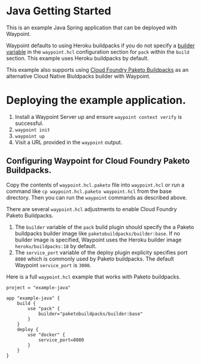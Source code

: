 # Java Getting Started
This is an example Java Spring application that can be deployed with Waypoint.

Waypoint defaults to using Heroku buildpacks if you do not specify a [builder variable](https://waypointproject.io/plugins/pack#builder) in the  `waypoint.hcl` configuration section for `pack` within the `build` section. This example uses Heroku buildpacks by default.

This example also supports using [Cloud Foundry Paketo Buildpacks](https://paketo.io/docs/) as an alternative Cloud Native Biuldpacks builder with Waypoint.

# Deploying the example application.

1. Install a Waypoint Server up and ensure `waypoint context verify` is successful.
1. `waypoint init`
1. `waypoint up`
1. Visit a URL provided in the `waypoint` output.

## Configuring Waypoint for Cloud Foundry Paketo Buildpacks.

Copy the contents of `waypoint.hcl.paketo` file into `waypoint.hcl` or run a command like `cp waypoint.hcl.paketo waypoint.hcl` from the base directory. Then you can run the `waypoint` commands as described above.

There are several `waypoint.hcl` adjustments to enable Cloud Foundry Paketo Buildpacks.
1. The `builder` variable of the `pack` build plugin should specify the a Paketo buildpacks builder image like `paketobuildpacks/builder:base`. If no builder image is specified, Waypoint uses the Heroku builder image `heroku/buildpacks:18` by default. 
1. The `service_port` variable of the deploy plugin explicity specifies port `8080` which is commonly used by Paketo buildpacks. The default Waypoint `service_port` is `3000`.

Here is a full `waypoint.hcl` example that works with Paketo buildpacks.

```
project = "example-java"

app "example-java" {
    build {
        use "pack" {
            builder="paketobuildpacks/builder:base"
        }
    }
    deploy {
        use "docker" {
            service_port=8080
        }
    }
}
```
